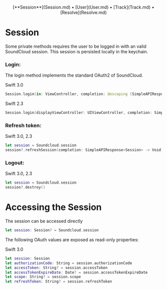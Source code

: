 <p align="center">
[**Session**](Session.md) &bull; [User](User.md) &bull; [Track](Track.md) &bull; [Resolve](Resolve.md)
</div>

Session
===============

Some private methods requires the user to be logged in with an valid SoundCloud session. This session is persisted locally in the keychain.

### Login:

The login method implements the standard OAuth2 of SoundCloud.

Swift 3.0
```swift
Session.login(in: ViewController, completion: @escaping (SimpleAPIResponse<Session>) -> Void)
```

Swift 2.3
```swift
Session.login(displayViewController: UIViewController, completion: SimpleAPIResponse<Session> -> Void)
```


### Refresh token:

Swift 3.0, 2.3
```swift
let session = Soundcloud.session
session?.refreshSession(completion: SimpleAPIResponse<Session> -> Void)
```

### Logout:

Swift 3.0, 2.3
```swift
let session = Soundcloud.session
session?.destroy()
```

Accessing the Session
=====================

The session can be accessed directly

```swift
let session: Session? = Soundcloud.session
```

The following OAuth values are exposed as read-only properties:

Swift 3.0
```swift
let session: Session
let authorizationCode: String = session.authorizationCode
let accessToken: String? = session.accessToken
let accessTokenExpireDate: Date? = session.accessTokenExpireDate
let scope: String? = session.scope
let refreshToken: String? = session.refreshToken
```
